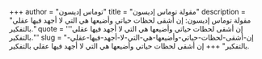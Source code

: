 +++
author = "توماس إديسون"
title = "مقولة توماس إديسون"
description = "مقولة توماس إديسون: إن أشقى لحظات حياتي وأضيعها هي التي لا أجهد فيها عقلي بالتفكير."
quote = '''إن أشقى لحظات حياتي وأضيعها هي التي لا أجهد فيها عقلي بالتفكير.''' 
slug = "إن-أشقى-لحظات-حياتي-وأضيعها-هي-التي-لا-أجهد-فيها-عقلي-بالتفكير"
+++
إن أشقى لحظات حياتي وأضيعها هي التي لا أجهد فيها عقلي بالتفكير.
